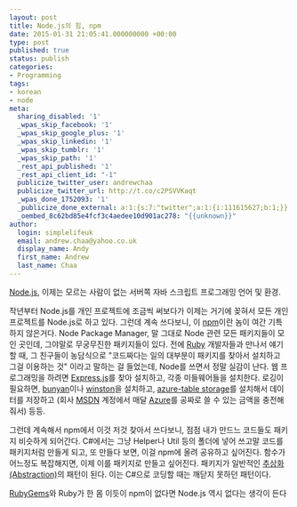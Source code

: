 ```yaml
---
layout: post
title: Node.js의 힘, npm
date: 2015-01-31 21:05:41.000000000 +00:00
type: post
published: true
status: publish
categories:
- Programming
tags:
- korean
- node
meta:
  sharing_disabled: '1'
  _wpas_skip_facebook: '1'
  _wpas_skip_google_plus: '1'
  _wpas_skip_linkedin: '1'
  _wpas_skip_tumblr: '1'
  _wpas_skip_path: '1'
  _rest_api_published: '1'
  _rest_api_client_id: "-1"
  publicize_twitter_user: andrewchaa
  publicize_twitter_url: http://t.co/c2PSVVKaqt
  _wpas_done_1752093: '1'
  _publicize_done_external: a:1:{s:7:"twitter";a:1:{i:111615627;b:1;}}
  _oembed_8c62bd85e4fcf3c4aedee10d901ac278: "{{unknown}}"
author:
  login: simplelifeuk
  email: andrew.chaa@yahoo.co.uk
  display_name: Andy
  first_name: Andrew
  last_name: Chaa
---
```

<p><a href="http://nodejs.org/">Node.js</a>, 이제는 모르는 사람이 없는 서버쪽 자바 스크립트 프로그래밍 언어 및 환경.</p>
<p>작년부터 Node.js를 개인 프로젝트에 조금씩 써보다가 이제는 거기에 꽂혀서 모든 개인 프로젝트를 Node.js로 하고 있다. 그런데 계속 쓰다보니, 이 <a href="https://www.npmjs.com/">npm</a>이란 놈이 여간 기특하지 않은거다. Node Package Manager, 말 그대로 Node 관련 모든 패키지들이 모인 곳인데, 그야말로 무궁무진한 패키지들이 있다. 전에 <a href="https://www.ruby-lang.org/en/">Ruby</a> 개발자들과 만나서 얘기할 때, 그 친구들이 농담식으로 "코드짜다는 일의 대부분이 패키지를 찾아서 설치하고 그걸 이용하는 것" 이라고 말하는 걸 들었는데, Node를 쓰면서 정말 실감이 난다. 웹 프로그래밍을 하려면 <a href="http://expressjs.com/">Express.js</a>를 찾아 설치하고, 각종 미들웨어들을 설치한다. 로깅이 필요하면, <a href="https://github.com/trentm/node-bunyan">bunyan</a>이나 <a href="https://github.com/flatiron/winston">winston</a>을 설치하고, <a href="http://azure.microsoft.com/en-gb/documentation/articles/storage-dotnet-how-to-use-tables/">azure-table storage</a>를 설치해서 데이터를 저장하고 (회사 <a href="https://msdn.microsoft.com/en-us/default.aspx">MSDN</a> 계정에서 매달 <a href="http://azure.microsoft.com/en-gb/">Azure</a>를 공짜로 쓸 수 있는 금액을 충전해줘서) 등등.</p>
<p>그런데 계속해서 npm에서 이것 저것 찾아서 쓰다보니, 점점 내가 만드느 코드들도 패키지 비슷하게 되어간다. C#에서는 그냥 Helper나 Util 등의 폴더에 넣어 쓰고말 코드를 패키지처럼 만들게 되고, 또 만들다 보면, 이걸 npm에 올려 공유하고 싶어진다. 함수가 어느정도 복잡해지면, 이제 이를 패키지로 만들고 싶어진다. 패키지가 일반적인 <a href="http://en.wikipedia.org/wiki/Abstraction_%28computer_science%29">추상화 (Abstraction)</a>의 패턴이 된다. 이는 C#으로 코딩할 때는 깨닫지 못하던 패턴이다.</p>
<p><a href="https://rubygems.org/">RubyGems</a>와 Ruby가 한 몸 이듯이 npm이 없다면 Node.js 역시 없다는 생각이 든다</p>
